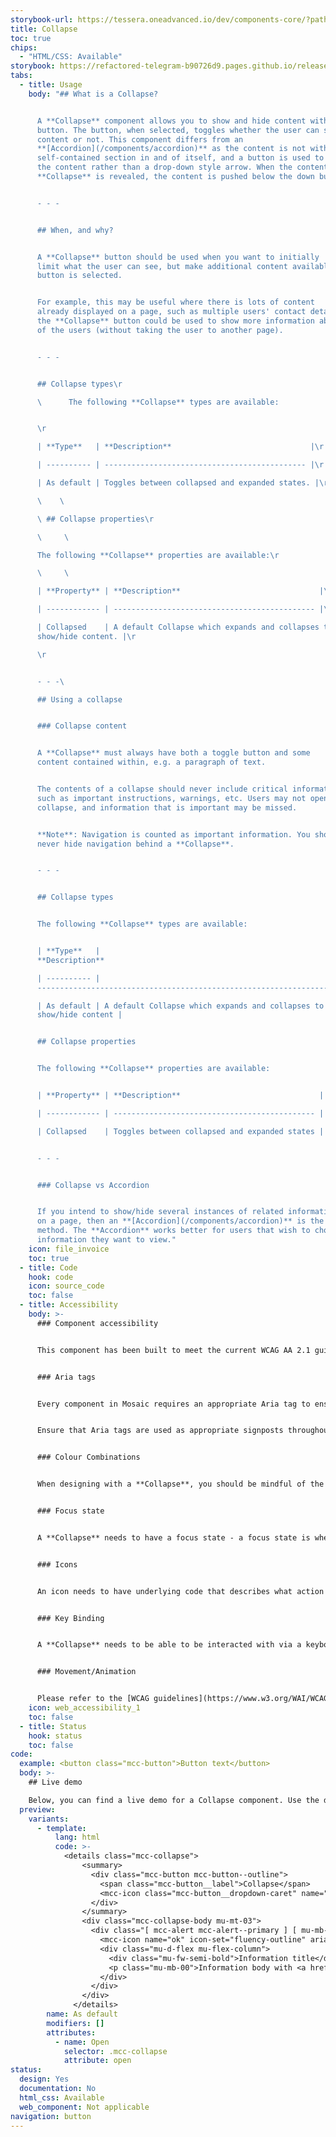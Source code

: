 ```yaml
---
storybook-url: https://tessera.oneadvanced.io/dev/components-core/?path=/docs/html-button--as-default
title: Collapse
toc: true
chips:
  - "HTML/CSS: Available"
storybook: https://refactored-telegram-b90726d9.pages.github.io/release/?path=/docs/components-collapse-introduction
tabs:
  - title: Usage
    body: "## What is a Collapse?


      A **Collapse** component allows you to show and hide content with a
      button. The button, when selected, toggles whether the user can see the
      content or not. This component differs from an
      **[Accordion](/components/accordion)** as the content is not within a
      self-contained section in and of itself, and a button is used to toggle
      the content rather than a drop-down style arrow. When the content of a
      **Collapse** is revealed, the content is pushed below the down button.


      - - -


      ## When, and why?


      A **Collapse** button should be used when you want to initially
      limit what the user can see, but make additional content available when a
      button is selected.


      For example, this may be useful where there is lots of content
      already displayed on a page, such as multiple users' contact details, and
      the **Collapse** button could be used to show more information about one
      of the users (without taking the user to another page).


      - - -


      ## Collapse types\r

      \      The following **Collapse** types are available:


      \r

      | **Type**   | **Description**                               |\r

      | ---------- | --------------------------------------------- |\r

      | As default | Toggles between collapsed and expanded states. |\r

      \    \ 

      \ ## Collapse properties\r

      \     \ 

      The following **Collapse** properties are available:\r

      \     \ 

      | **Property** | **Description**                               |\r

      | ------------ | --------------------------------------------- |\r

      | Collapsed    | A default Collapse which expands and collapses to
      show/hide content. |\r

      \r


      - - -\ 

      ## Using a collapse


      ### Collapse content


      A **Collapse** must always have both a toggle button and some
      content contained within, e.g. a paragraph of text.


      The contents of a collapse should never include critical information
      such as important instructions, warnings, etc. Users may not open the
      collapse, and information that is important may be missed.


      **Note**: Navigation is counted as important information. You should
      never hide navigation behind a **Collapse**.


      - - -


      ## Collapse types


      The following **Collapse** types are available:


      | **Type**   |
      **Description**                                                     |

      | ---------- |
      ------------------------------------------------------------------- |

      | As default | A default Collapse which expands and collapses to
      show/hide content |


      ## Collapse properties


      The following **Collapse** properties are available:


      | **Property** | **Description**                               |

      | ------------ | --------------------------------------------- |

      | Collapsed    | Toggles between collapsed and expanded states |


      - - -


      ### Collapse vs Accordion


      If you intend to show/hide several instances of related information
      on a page, then an **[Accordion](/components/accordion)** is the preferred
      method. The **Accordion** works better for users that wish to choose which
      information they want to view."
    icon: file_invoice
    toc: true
  - title: Code
    hook: code
    icon: source_code
    toc: false
  - title: Accessibility
    body: >-
      ### Component accessibility


      This component has been built to meet the current WCAG AA 2.1 guidelines. We also test these components against the guidelines before release.


      ### Aria tags


      Every component in Mosaic requires an appropriate Aria tag to ensure that screen readers can effectively parse the page. Aria tags are provided as part of Mosaic. Please do not override these without good reason.


      Ensure that Aria tags are used as appropriate signposts throughout the product.


      ### Colour Combinations


      When designing with a **Collapse**, you should be mindful of the colour combinations you are using. The components have been designed with this in mind, but if you are using colours that are not part of the default component, please ensure that there is a clear colour contrast within the parts of the component and between the **Collapse** and the background it is on. To check the contrast, please use [WebAIM's contrast checker](https://webaim.org/resources/contrastchecker/).


      ### Focus state


      A **Collapse** needs to have a focus state - a focus state is when you tab into an element to interact with it. Ensure that users can use their keyboard to focus on all elements of the **Collapse**.


      ### Icons


      An icon needs to have underlying code that describes what action the icon takes. the labels should be specific - for example, a 'bin' icon for delete should be labelled 'delete' not 'bin'.


      ### Key Binding


      A **Collapse** needs to be able to be interacted with via a keyboard. Where possible we will provide key-binds within our Mosaic component or there will be default HTML ones. If this isn't the case then please implement logical key-binds for all intractable components.


      ### Movement/Animation


      Please refer to the [WCAG guidelines](https://www.w3.org/WAI/WCAG21/quickref/?showtechniques=129%2C131%2C133%2C136%2C141%2C145%2C147%2C1412%2C211%2C212%2C231%2C241%2C245%2C251%2C254%2C312%2C322%2C332%2C411%2C412%2C413#three-flashes-or-below-threshold) for the time-based considerations for animations.
    icon: web_accessibility_1
    toc: false
  - title: Status
    hook: status
    toc: false
code:
  example: <button class="mcc-button">Button text</button>
  body: >-
    ## Live demo

    Below, you can find a live demo for a Collapse component. Use the drop-down menus and radio buttons to view the different Collapse Types and Variants.
  preview:
    variants:
      - template:
          lang: html
          code: >-
            <details class="mcc-collapse">
                <summary>
                  <div class="mcc-button mcc-button--outline">
                    <span class="mcc-button__label">Collapse</span>
                    <mcc-icon class="mcc-button__dropdown-caret" name="angle_down" aria-hidden="true"></mcc-icon>
                  </div>
                </summary>
                <div class="mcc-collapse-body mu-mt-03">
                  <div class="[ mcc-alert mcc-alert--primary ] [ mu-mb-00 ]" role="alert">
                    <mcc-icon name="ok" icon-set="fluency-outline" aria-hidden="true"></mcc-icon>
                    <div class="mu-d-flex mu-flex-column">
                      <div class="mu-fw-semi-bold">Information title</div>
                      <p class="mu-mb-00">Information body with <a href="#" class="alert-link">an example link</a>.</p>
                    </div>
                  </div>
                </div>
              </details>
        name: As default
        modifiers: []
        attributes:
          - name: Open
            selector: .mcc-collapse
            attribute: open
status:
  design: Yes
  documentation: No
  html_css: Available
  web_component: Not applicable
navigation: button
---
```

